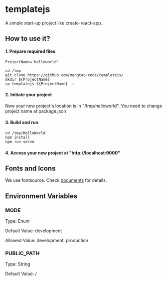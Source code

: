 # templatejs

A simple start-up project like create-react-app.

## How to use it?

#### 1. Prepare required files

```shell
ProjectName='helloworld'

cd /tmp
git clone https://github.com/mengtao-code/templatejs/
mkdir ${ProjectName}
cp templatejs ${ProjectName} -r

```

#### 2. Initiate your project

Now your new project's location is in "/tmp/helloworld". You need to change project name at package.json

#### 3. Build and run

```shell
cd /tmp/HelloWorld
npm install
npm run serve
```

#### 4. Access your new project at "http://localhost:9000"

## Fonts and Icons

We use fontsource. Check [documents](https://fontsource.org/docs/getting-started/introduction) for details.

## Environment Variables

### MODE

Type: Enum

Default Value: development

Allowed Value: development, production

### PUBLIC_PATH

Type: String

Default Value: /
